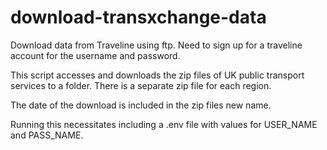 # download-transxchange-data
Download data from Traveline using ftp. Need to sign up for a traveline account for the username and password.

This script accesses and downloads the zip files of UK public transport services to a folder. There is a separate zip file for each region. 

The date of the download is included in the zip files new name.

Running this necessitates including a .env file with values for USER_NAME and PASS_NAME.
